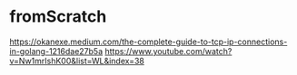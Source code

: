 # fromScratch
https://okanexe.medium.com/the-complete-guide-to-tcp-ip-connections-in-golang-1216dae27b5a
https://www.youtube.com/watch?v=Nw1mrIshK00&list=WL&index=38